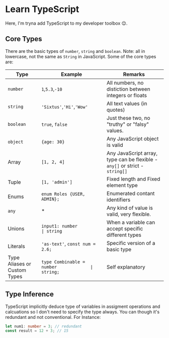 # Learn TypeScript

Here, I'm tryna add TypeScript to my developer toolbox 😌.

## Core Types

There are the basic types of `number`, `string` and `boolean`. Note: all in lowercase, not the same as `String` in JavaScript.
Some of the core types are:

| Type                         | Example                                           | Remarks                                                                     |
| ---------------------------- | ------------------------------------------------- | --------------------------------------------------------------------------- |
| `number`                     | `1`,`5.3`,`-10`                                   | All numbers, no distiction between integers or floats                       |
| `string`                     | `'Sixtus'`,`'Hi'`,`'Wow'`                         | All text values (in quotes)                                                 |
| `boolean`                    | `true`, `false`                                   | Just these two, no "truthy" or "falsy" values.                              |
| `object`                     | `{age: 30}`                                       | Any JavaScript object is valid                                              |
| Array                        | `[1, 2, 4]`                                       | Any JavaScript array, type can be flexible - `any[]` or strict - `string[]` |
| Tuple                        | `[1, 'admin']`                                    | Fixed length and Fixed element type                                         |
| Enums                        | `enum Roles {USER, ADMIN};`                       | Enumerated contant identifiers                                              |
| `any`                        | \*                                                | Any kind of value is valid, very flexible.                                  |
| Unions                       | `input1: number            \| string`             | When a variable can accept specific different types                         |
| Literals                     | `'as-text'`, `const num = 2.6;`                   | Specific version of a basic type                                            |
| Type Aliases or Custom Types | `type Combinable = number             \| string;` | Self explanatory                                                            |

## Type Inference

TypeScript implicitly deduce type of variables in assigment operations and calcuations so I don't need to specify the type always. You can though it's redundant and not conventional.
For Instance:

```ts
let num1: number = 3; // redundant
const result = 12 + 3; // 15
```
